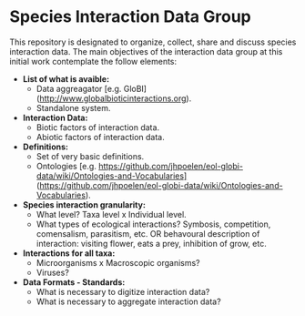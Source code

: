 # Species Interaction Data Group

This repository is designated to organize, collect, share and discuss species interaction data. The main objectives of the interaction data group at this initial work contemplate the follow elements:

* **List of what is avaible:**
  * Data aggreagator [e.g. GloBI] (http://www.globalbioticinteractions.org).
  * Standalone system.
* **Interaction Data:**
  * Biotic factors of interaction data.
  * Abiotic factors of interaction data.
* **Definitions:**
  * Set of very basic definitions.
  * Ontologies [e.g. https://github.com/jhpoelen/eol-globi-data/wiki/Ontologies-and-Vocabularies] (https://github.com/jhpoelen/eol-globi-data/wiki/Ontologies-and-Vocabularies).
* **Species interaction granularity:**
  * What level? Taxa level x Individual level.
  * What types of ecological interactions? Symbosis, competition, comensalism, parasitism, etc. OR behavoural description of interaction: visiting flower, eats a prey, inhibition of grow, etc.
* **Interactions for all taxa:**
  * Microorganisms x Macroscopic organisms?
  * Viruses?
* **Data Formats - Standards:**
  * What is necessary to digitize interaction data?
  * What is necessary to aggregate interaction data?
